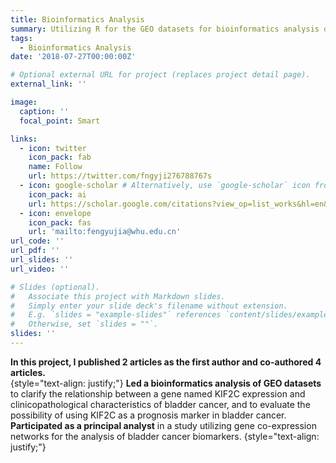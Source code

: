 ```yaml
---
title: Bioinformatics Analysis
summary: Utilizing R for the GEO datasets for bioinformatics analysis of bladder cancer
tags:
  - Bioinformatics Analysis
date: '2018-07-27T00:00:00Z'

# Optional external URL for project (replaces project detail page).
external_link: ''

image:
  caption: ''
  focal_point: Smart

links:
  - icon: twitter
    icon_pack: fab
    name: Follow
    url: https://twitter.com/fngyji276788767s
  - icon: google-scholar # Alternatively, use `google-scholar` icon from `ai` icon pack
    icon_pack: ai
    url: https://scholar.google.com/citations?view_op=list_works&hl=en&user=rXBaX0YAAAAJ&gmla=AP6z3OZCTstNTTjOK4o_cpHmS60fkZO-VKelMQXFbyeS6ItMH-cOvy5O54Egj0FUK3Kj9XQlXwDYza9MwK6VYCURCYbDkIwgEcSprvFVamQ
  - icon: envelope
    icon_pack: fas
    url: 'mailto:fengyujia@whu.edu.cn'
url_code: ''
url_pdf: ''
url_slides: ''
url_video: ''

# Slides (optional).
#   Associate this project with Markdown slides.
#   Simply enter your slide deck's filename without extension.
#   E.g. `slides = "example-slides"` references `content/slides/example-slides.md`.
#   Otherwise, set `slides = ""`.
slides: ''
---
```

**In this project, I published 2 articles as the first author and co-authored 4 articles.**   
{style="text-align: justify;"}
**Led a bioinformatics analysis of GEO datasets** to clarify the relationship between a gene named KIF2C expression and clinicopathological characteristics of bladder cancer, and to evaluate the possibility of using KIF2C as a prognosis marker in bladder cancer.  
**Participated as a principal analyst** in a study utilizing gene co-expression networks for the analysis of bladder cancer biomarkers. 
{style="text-align: justify;"}